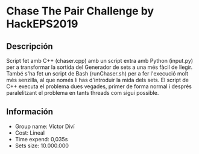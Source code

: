 # Chase The Pair Challenge by HackEPS2019

## Descripción
Script fet amb C++ (chaser.cpp) amb un script extra amb Python (input.py) per a transformar la sortida del Generador de sets a una més fàcil de llegir. 
També s'ha fet un script de Bash (runChaser.sh) per a fer l'execució molt més senzilla, al que només li has d'introduir la mida dels sets.
El script de C++ executa el problema dues vegades, primer de forma normal i després paralelitzant el problema en tants threads com sigui possible.

## Información
- Group name: Víctor Diví
- Cost: Lineal
- Time expend: 0,035s
- Sets size: 10.000.000